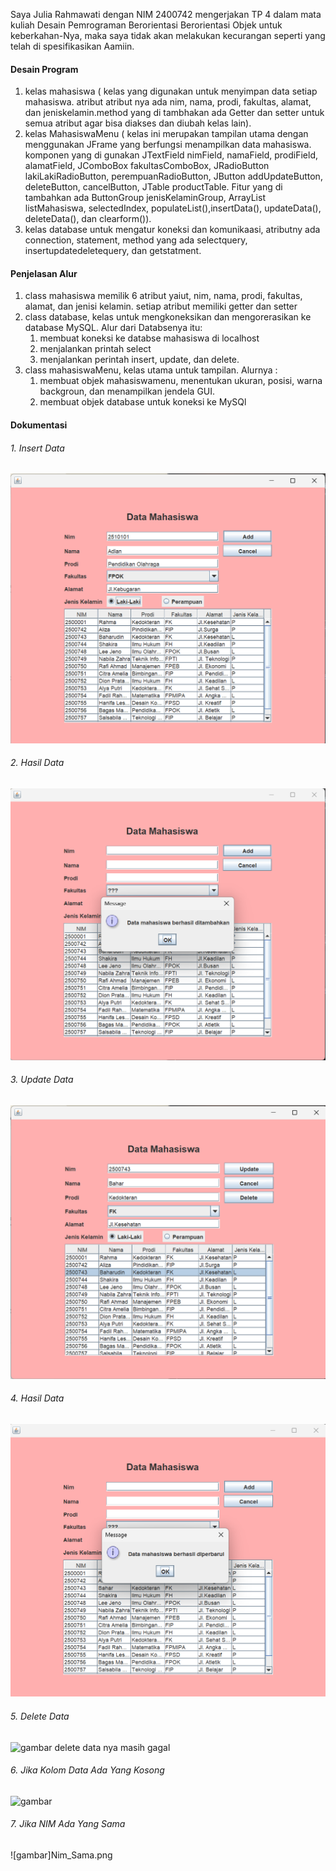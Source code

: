 Saya Julia Rahmawati dengan NIM 2400742 mengerjakan TP 4 dalam mata kuliah Desain Pemrograman Berorientasi Berorientasi Objek untuk keberkahan-Nya, maka saya tidak akan melakukan kecurangan seperti yang telah di spesifikasikan Aamiin.

#### Desain Program
1. kelas mahasiswa ( kelas yang digunakan untuk menyimpan data setiap mahasiswa. atribut atribut nya ada nim, nama, prodi, fakultas, alamat, dan jeniskelamin.method yang di tambhakan ada Getter dan setter untuk semua atribut agar bisa diakses dan diubah kelas lain).
2. kelas MahasiswaMenu ( kelas ini merupakan tampilan utama dengan menggunakan JFrame yang berfungsi menampilkan data mahasiswa. komponen yang di gunakan JTextField nimField, namaField, prodiField, alamatField, JComboBox fakultasComboBox, JRadioButton lakiLakiRadioButton, perempuanRadioButton, JButton addUpdateButton, deleteButton, cancelButton, JTable productTable. Fitur yang di tambahkan ada ButtonGroup jenisKelaminGroup, ArrayList listMahasiswa, selectedIndex, populateList(),insertData(), updateData(), deleteData(), dan clearform()).
3. kelas database untuk mengatur koneksi dan komunikaasi, atributny ada connection, statement, method yang ada selectquery, insertupdatedeletequery, dan getstatment.

#### Penjelasan Alur
1. class mahasiswa memilik 6 atribut yaiut, nim, nama, prodi, fakultas, alamat, dan jenisi kelamin. setiap atribut memiliki getter dan setter
2. class database, kelas untuk mengkoneksikan dan mengorerasikan ke database MySQL. Alur dari Databsenya itu:
    1. membuat koneksi ke databse mahasiswa di localhost
    2. menjalankan printah select
    3. menjalankan perintah insert, update, dan delete.
3. class mahasiswaMenu, kelas utama untuk tampilan. Alurnya :
   1. membuat objek mahasiswamenu, menentukan ukuran, posisi, warna backgroun, dan menampilkan jendela GUI.
   2. membuat objek database untuk koneksi ke MySQl

#### Dokumentasi
###### 1. Insert Data 
![gambar](Dokumentasi/Data_yang_diAdd.png)
###### 2. Hasil Data 
![gambar](Dokumentasi/Data_berhasil_ditambahkan.png)
###### 3. Update Data 
![gambar](Dokumentasi/Data_yang_akan_diUpdate.png)
###### 4. Hasil Data 
![gambar](Dokumentasi/Data_Terupdate.png)
###### 5. Delete Data 
![gambar](Delete_data.png)
delete data nya masih gagal
###### 6. Jika Kolom Data Ada Yang Kosong 
![gambar](Kolom_Ada_yg_Kosong.png)
###### 7. Jika NIM Ada Yang Sama 
![gambar]Nim_Sama.png

